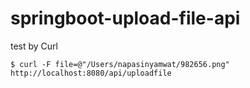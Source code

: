 # springboot-upload-file-api

test by Curl

`$ curl -F file=@"/Users/napasinyamwat/982656.png" http://localhost:8080/api/uploadfile`
